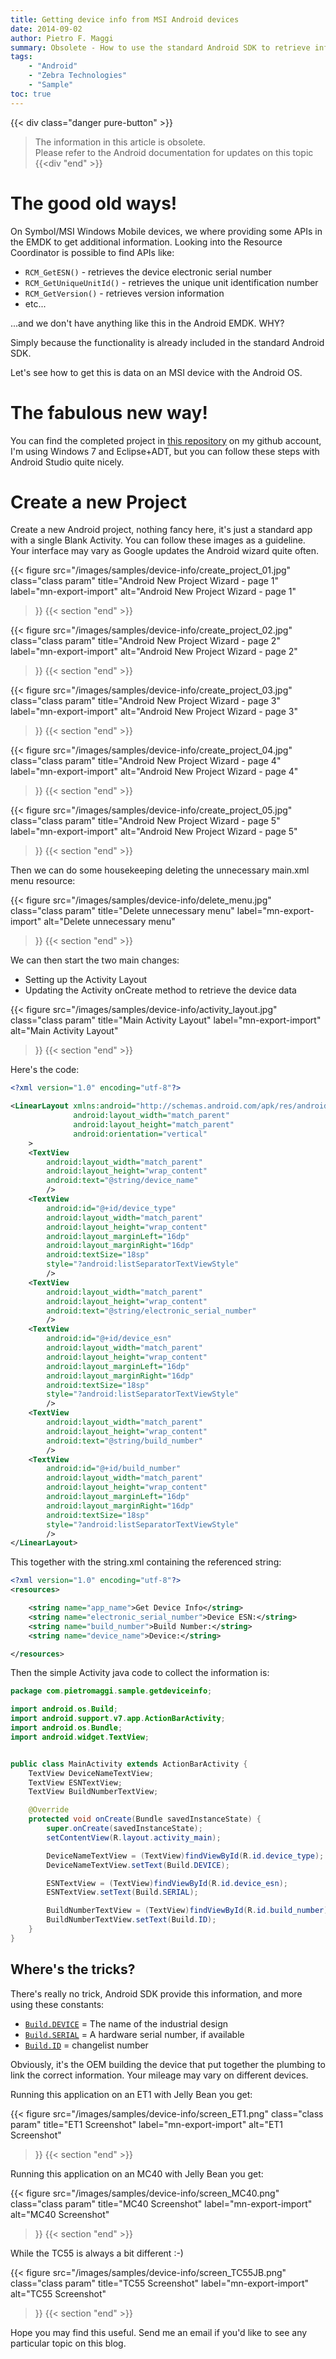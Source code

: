 ```yaml
---
title: Getting device info from MSI Android devices
date: 2014-09-02
author: Pietro F. Maggi
summary: Obsolete - How to use the standard Android SDK to retrieve information about the device the app is running on.
tags:
    - "Android"
    - "Zebra Technologies"
    - "Sample"
toc: true
---
```



{{< div class="danger pure-button" >}}
> The information in this article is obsolete.<br>Please refer to the Android documentation for updates on this topic
{{<div "end" >}}

# The good old ways!
On Symbol/MSI Windows Mobile devices, we where providing some APIs in the EMDK to get additional information.
Looking into the Resource Coordinator is possible to find APIs like:

  - `RCM_GetESN()` - retrieves the device electronic serial number
  - `RCM_GetUniqueUnitId()` - retrieves the unique unit identification number
  - `RCM_GetVersion()` - retrieves version information
  - etc...

...and we don't have anything like this in the Android EMDK. WHY?

Simply because the functionality is already included in the standard Android SDK.

Let's see how to get this is data on an MSI device with the Android OS.

# The fabulous new way!
You can find the completed project in [this repository](https://github.com/pfmaggi/GetDeviceInfo) on my github account, I'm using Windows 7 and Eclipse+ADT, but you can follow these steps with Android Studio quite nicely.

# Create a new Project
Create a new Android project, nothing fancy here, it's just a standard app with a single Blank Activity.
You can follow these images as a guideline. Your interface may vary as Google updates the Android wizard quite often.


{{< figure
  src="/images/samples/device-info/create_project_01.jpg"
  class="class param"
  title="Android New Project Wizard - page 1"
  label="mn-export-import"
  alt="Android New Project Wizard - page 1"
 >}}
{{< section "end" >}}

{{< figure
  src="/images/samples/device-info/create_project_02.jpg"
  class="class param"
  title="Android New Project Wizard - page 2"
  label="mn-export-import"
  alt="Android New Project Wizard - page 2"
 >}}
{{< section "end" >}}

{{< figure
  src="/images/samples/device-info/create_project_03.jpg"
  class="class param"
  title="Android New Project Wizard - page 3"
  label="mn-export-import"
  alt="Android New Project Wizard - page 3"
 >}}
{{< section "end" >}}

{{< figure
  src="/images/samples/device-info/create_project_04.jpg"
  class="class param"
  title="Android New Project Wizard - page 4"
  label="mn-export-import"
  alt="Android New Project Wizard - page 4"
 >}}
{{< section "end" >}}

{{< figure
  src="/images/samples/device-info/create_project_05.jpg"
  class="class param"
  title="Android New Project Wizard - page 5"
  label="mn-export-import"
  alt="Android New Project Wizard - page 5"
 >}}
{{< section "end" >}}

Then we can do some housekeeping deleting the unnecessary main.xml menu resource:

{{< figure
  src="/images/samples/device-info/delete_menu.jpg"
  class="class param"
  title="Delete unnecessary menu"
  label="mn-export-import"
  alt="Delete unnecessary menu"
 >}}
{{< section "end" >}}

We can then start the two main changes:
  - Setting up the Activity Layout
  - Updating the Activity onCreate method to retrieve the device data

{{< figure
  src="/images/samples/device-info/activity_layout.jpg"
  class="class param"
  title="Main Activity Layout"
  label="mn-export-import"
  alt="Main Activity Layout"
 >}}
{{< section "end" >}}

Here's the code:

```xml
<?xml version="1.0" encoding="utf-8"?>

<LinearLayout xmlns:android="http://schemas.android.com/apk/res/android"
              android:layout_width="match_parent"
              android:layout_height="match_parent"
              android:orientation="vertical"
    >
    <TextView
        android:layout_width="match_parent"
        android:layout_height="wrap_content"
        android:text="@string/device_name"
        />
    <TextView
        android:id="@+id/device_type"
        android:layout_width="match_parent"
        android:layout_height="wrap_content"
        android:layout_marginLeft="16dp"
        android:layout_marginRight="16dp"
        android:textSize="18sp"
        style="?android:listSeparatorTextViewStyle"
        />
    <TextView
        android:layout_width="match_parent"
        android:layout_height="wrap_content"
        android:text="@string/electronic_serial_number"
        />
    <TextView
        android:id="@+id/device_esn"
        android:layout_width="match_parent"
        android:layout_height="wrap_content"
        android:layout_marginLeft="16dp"
        android:layout_marginRight="16dp"
        android:textSize="18sp"
        style="?android:listSeparatorTextViewStyle"
        />
    <TextView
        android:layout_width="match_parent"
        android:layout_height="wrap_content"
        android:text="@string/build_number"
        />
    <TextView
        android:id="@+id/build_number"
        android:layout_width="match_parent"
        android:layout_height="wrap_content"
        android:layout_marginLeft="16dp"
        android:layout_marginRight="16dp"
        android:textSize="18sp"
        style="?android:listSeparatorTextViewStyle"
        />
</LinearLayout>
```

This together with the string.xml containing the referenced string:

```xml
<?xml version="1.0" encoding="utf-8"?>
<resources>

    <string name="app_name">Get Device Info</string>
    <string name="electronic_serial_number">Device ESN:</string>
    <string name="build_number">Build Number:</string>
    <string name="device_name">Device:</string>

</resources>
```


Then the simple Activity java code to collect the information is:

```java
package com.pietromaggi.sample.getdeviceinfo;

import android.os.Build;
import android.support.v7.app.ActionBarActivity;
import android.os.Bundle;
import android.widget.TextView;


public class MainActivity extends ActionBarActivity {
    TextView DeviceNameTextView;
    TextView ESNTextView;
    TextView BuildNumberTextView;

    @Override
    protected void onCreate(Bundle savedInstanceState) {
        super.onCreate(savedInstanceState);
        setContentView(R.layout.activity_main);

        DeviceNameTextView = (TextView)findViewById(R.id.device_type);
        DeviceNameTextView.setText(Build.DEVICE);

        ESNTextView = (TextView)findViewById(R.id.device_esn);
        ESNTextView.setText(Build.SERIAL);

        BuildNumberTextView = (TextView)findViewById(R.id.build_number);
        BuildNumberTextView.setText(Build.ID);
    }
}
```

## Where's the tricks?
There's really no trick, Android SDK provide this information, and more using these constants:

  - [`Build.DEVICE`][1] = The name of the industrial design
  - [`Build.SERIAL`][2] = A hardware serial number, if available 
  - [`Build.ID`][3] = changelist number

Obviously, it's the OEM building the device that put together the plumbing to link the correct information. Your mileage may vary on different devices.

Running this application on an ET1 with Jelly Bean you get:

{{< figure
  src="/images/samples/device-info/screen_ET1.png"
  class="class param"
  title="ET1 Screenshot"
  label="mn-export-import"
  alt="ET1 Screenshot"
 >}}
{{< section "end" >}}

Running this application on an MC40 with Jelly Bean you get:

{{< figure
  src="/images/samples/device-info/screen_MC40.png"
  class="class param"
  title="MC40 Screenshot"
  label="mn-export-import"
  alt="MC40 Screenshot"
 >}}
{{< section "end" >}}

While the TC55 is always a bit different :-)

{{< figure
  src="/images/samples/device-info/screen_TC55JB.png"
  class="class param"
  title="TC55 Screenshot"
  label="mn-export-import"
  alt="TC55 Screenshot"
 >}}
{{< section "end" >}}

Hope you may find this useful. Send me an email if you'd like to see any particular topic on this blog.

[1]: http://developer.android.com/reference/android/os/Build.html#DEVICE
[2]: http://developer.android.com/reference/android/os/Build.html#SERIAL
[3]: http://developer.android.com/reference/android/os/Build.html#ID
